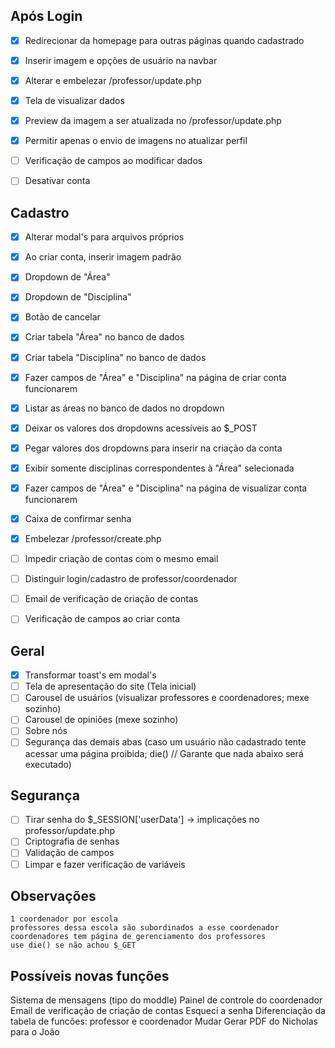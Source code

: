 ## Após Login
- [X] Redirecionar da homepage para outras páginas quando cadastrado
- [X] Inserir imagem e opções de usuário na navbar
- [X] Alterar e embelezar /professor/update.php
- [X] Tela de visualizar dados
- [X] Preview da imagem a ser atualizada no /professor/update.php
- [X] Permitir apenas o envio de imagens no atualizar perfil
- [ ] Verificação de campos ao modificar dados
- [ ] Desativar conta



## Cadastro
- [X] Alterar modal's para arquivos próprios
- [X] Ao criar conta, inserir imagem padrão
- [X] Dropdown de "Área"
- [X] Dropdown de "Disciplina"
- [X] Botão de cancelar
- [X] Criar tabela "Área" no banco de dados
- [X] Criar tabela "Disciplina" no banco de dados
- [X] Fazer campos de "Área" e "Disciplina" na página de criar conta funcionarem
- [X] Listar as áreas no banco de dados no dropdown
- [X] Deixar os valores dos dropdowns acessíveis ao $_POST
- [X] Pegar valores dos dropdowns para inserir na criação da conta
- [X] Exibir somente disciplinas correspondentes à "Área" selecionada
- [X] Fazer campos de "Área" e "Disciplina" na página de visualizar conta funcionarem
- [X] Caixa de confirmar senha
- [X] Embelezar /professor/create.php
- [ ] Impedir criação de contas com o mesmo email
- [ ] Distinguir login/cadastro de professor/coordenador
- [ ] Email de verificação de criação de contas
- [ ] Verificação de campos ao criar conta


## Geral
- [X] Transformar toast's em modal's
- [ ] Tela de apresentação do site (Tela inicial)
- [ ] Carousel de usuários (visualizar professores e coordenadores; mexe sozinho)
- [ ] Carousel de opiniões (mexe sozinho)
- [ ] Sobre nós
- [ ] Segurança das demais abas (caso um usuário não cadastrado tente acessar uma página proibida; die() // Garante que nada abaixo será executado)

## Segurança
- [ ] Tirar senha do $_SESSION['userData'] -> implicações no professor/update.php
- [ ] Criptografia de senhas
- [ ] Validação de campos 
- [ ] Limpar e fazer verificação de variáveis

## Observações
	1 coordenador por escola
	professores dessa escola são subordinados a esse coordenador
	coordenadores tem página de gerenciamento dos professores                                               
	use die() se não achou $_GET

## Possíveis novas funções
Sistema de mensagens (tipo do moddle)
Painel de controle do coordenador
Email de verificação de criação de contas
Esqueci a senha
Diferenciação da tabela de funcões: professor e coordenador
Mudar Gerar PDF do Nicholas para o João
